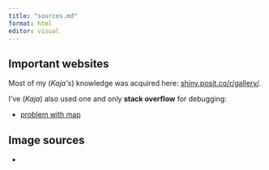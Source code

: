 ```yaml
---
title: "sources.md"
format: html
editor: visual
---
```


## Important websites

Most of my (*Kaja's*) knowledge was acquired here: [shiny.posit.co/r/gallery/](https://shiny.posit.co/r/gallery/).

I've (*Kaja*) also used one and only **stack overflow** for debugging:

-   [problem with map](https://stackoverflow.com/questions/46991612/choropleth-world-map-not-showing-all-countries)

## Image sources

-   
